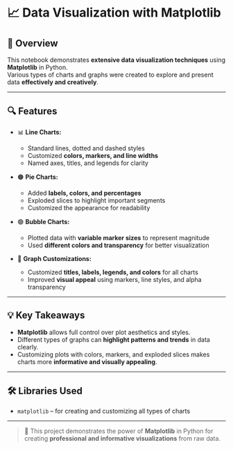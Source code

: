 # 📈 Data Visualization with Matplotlib

## 🎨 Overview
This notebook demonstrates **extensive data visualization techniques** using **Matplotlib** in Python.  
Various types of charts and graphs were created to explore and present data **effectively and creatively**.  

---

## 🔍 Features
- 📊 **Line Charts:**  
  - Standard lines, dotted and dashed styles  
  - Customized **colors, markers, and line widths**  
  - Named axes, titles, and legends for clarity  

- 🟠 **Pie Charts:**  
  - Added **labels, colors, and percentages**  
  - Exploded slices to highlight important segments  
  - Customized the appearance for readability  

- 🟢 **Bubble Charts:**  
  - Plotted data with **variable marker sizes** to represent magnitude  
  - Used **different colors and transparency** for better visualization  

- 🌈 **Graph Customizations:**  
  - Customized **titles, labels, legends, and colors** for all charts  
  - Improved **visual appeal** using markers, line styles, and alpha transparency  

---

## 💡 Key Takeaways
- **Matplotlib** allows full control over plot aesthetics and styles.  
- Different types of graphs can **highlight patterns and trends** in data clearly.  
- Customizing plots with colors, markers, and exploded slices makes charts more **informative and visually appealing**.  

---

## 🛠️ Libraries Used
- `matplotlib` – for creating and customizing all types of charts  

---

> 🚀 This project demonstrates the power of **Matplotlib** in Python for creating **professional and informative visualizations** from raw data.
